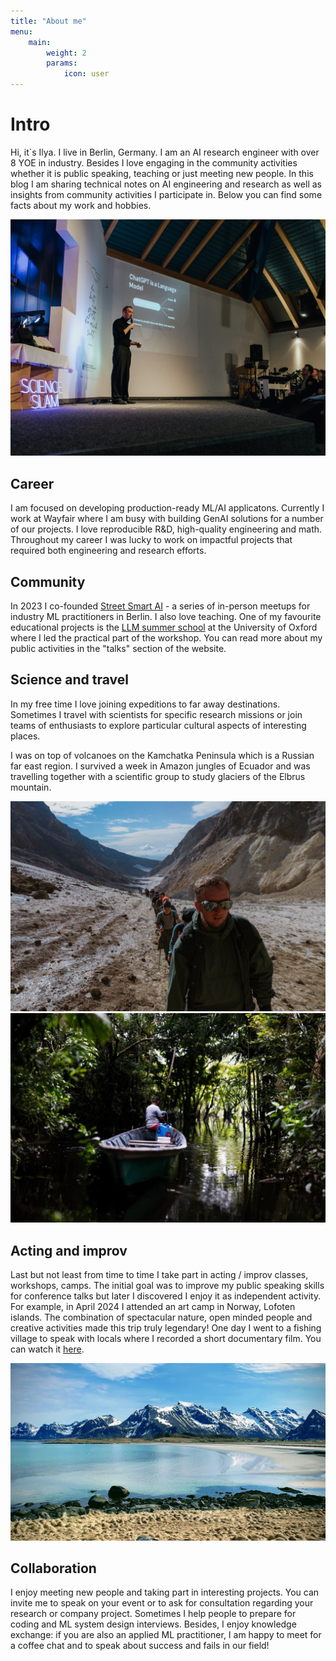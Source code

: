 ```yaml
---
title: "About me"
menu:
    main:
        weight: 2
        params: 
            icon: user
---
```

# Intro

Hi, it`s Ilya. I live in Berlin, Germany. I am an AI research engineer with over 8 YOE in industry. Besides I love engaging in the community activities whether it is public speaking, teaching or just meeting new people. In this blog I am sharing technical notes on AI engineering and research as well as insights from community activities I participate in. Below you can find some facts about my work and hobbies. 

![Sci-pop talk about language models during Science Slam Berlin](science_slam.jpg)

## Career 

I am focused on developing production-ready ML/AI applicatons. Currently I work at Wayfair where I am busy with building GenAI solutions for a number of our projects. I love reproducible R&D, high-quality engineering and math. Throughout my career I was lucky to work on impactful projects that required both engineering and research efforts. 

## Community

 In 2023 I co-founded [Street Smart AI](https://www.meetup.com/street-smart-ai-berlin-meetup/) - a series of in-person meetups for industry ML practitioners in Berlin. I also love teaching. One of my favourite educational projects is the [LLM summer school](https://www.llmsforsocialsciene.dev/) at the University of Oxford where I led the practical part of the workshop. You can read more about my public activities in the "talks" section of the website.

## Science and travel

In my free time I love joining expeditions to far away destinations. Sometimes I travel with scientists for specific research missions or join teams of enthusiasts to explore particular cultural aspects of interesting places. 

I was on top of volcanoes on the Kamchatka Peninsula which is a Russian far east region. I survived a week in Amazon jungles of Ecuador and was travelling together with a scientific group to study glaciers of the Elbrus mountain.

![Road to the Volcano, Kamchatka](kamchatka.jpg) ![Somewhere inside the Amazonian rainforest](amazonia.jpeg)

## Acting and improv

Last but not least from time to time I take part in acting / improv classes, workshops, camps. The initial goal was to improve my public speaking skills for conference talks but later I discovered I enjoy it as independent activity. For example, in April 2024 I attended an art camp in Norway, Lofoten islands. The combination of spectacular nature, open minded people and creative activities made this trip truly legendary! One day I went to a fishing village to speak with locals where I recorded a short documentary film. You can watch it [here](https://youtu.be/KXiPtvKhK3E).

![Every single picture made in Lofoten looks like a piece of art.](lofoten.jpg)

## Collaboration

I enjoy meeting new people and taking part in interesting projects. You can invite me to speak on your event or to ask for consultation regarding your research or company project. Sometimes I help people to prepare for coding and ML system design interviews. Besides, I enjoy knowledge exchange: if you are also an applied ML practitioner, I am happy to meet for a coffee chat and to speak about success and fails in our field!
